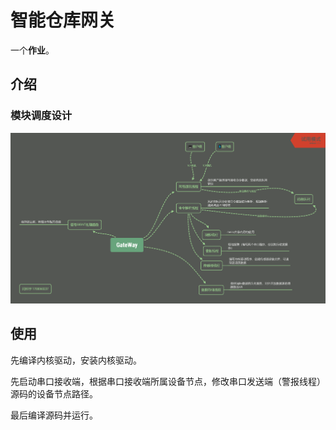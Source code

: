 # 智能仓库网关

一个**作业**。

## 介绍

### 模块调度设计

![](doc\GateWay.png?raw=true)

## 使用

先编译内核驱动，安装内核驱动。

先启动串口接收端，根据串口接收端所属设备节点，修改串口发送端（警报线程）源码的设备节点路径。

最后编译源码并运行。

